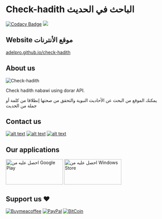 # Check-hadith الباحث في الحديث

[![Codacy Badge](https://app.codacy.com/project/badge/Grade/b580d3158ca8406b85d1d1be848eae44)](https://www.codacy.com/gh/adelpro/check-hadith/dashboard?utm_source=github.com&utm_medium=referral&utm_content=adelpro/check-hadith&utm_campaign=Badge_Grade)
![](https://komarev.com/ghpvc/?username=adelpro&style=flat-squar&color=brightgreen)

## Website موقع الأنترنات

<a href="https://adelpro.github.io/check-hadith/index.html" target="_blank">adelpro.github.io/check-hadith</a>

## About us

![Check-hadith](https://adelpro.github.io/check-hadith/images/256x256.png)

Check hadith nabawi using dorar API.

يمكنك الموقع من البحث عن الأحاديث النبوية والتحقق من صحتها إنطلاقا من كلمة أو جملة من الحديث

## Contact us

[![alt text][1.1]][1]
[![alt text][2.1]][2]
[![alt text][3.1]][3]

## Our applications

<a href="https://play.google.com/store/apps/details?id=app.web.checkhadith.twa&amp;pcampaignid=pcampaignidMKT-Other-global-all-co-prtnr-py-PartBadge-Mar2515-1"><img alt="احصل عليه من Google Play" src="https://play.google.com/intl/en_us/badges/static/images/badges/ar_badge_web_generic.png" style="width: 180px; height: 80px;"></a>
<a target="_blank" rel="noopener" title="Microsoft Store" href="https://www.microsoft.com/store/apps/9NN5H6LV53DS?cid=storebadge&amp;ocid=badge"><img class="img-responsive" src="https://developer.microsoft.com/store/badges/images/Arabic_get_it_from_MS.png" alt="احصل عليه من Windows Store" style="width: 180px; height: 80px;"></a>

## Support us ❤️

[![Buymeacoffee](https://badgen.net/badge/icon/buymeacoffee?icon=buymeacoffee&label)](https://www.buymeacoffee.com/Adel.benyahia/)
[![PayPal](https://badgen.net/badge/icon/PayPal?icon=https://simpleicons.now.sh/paypal/fff&label)](https://www.paypal.com/paypalme/adelbenyahia)
[![BitCoin](https://badgen.net/badge/icon/bitcoin?icon=bitcoin&label)](bitcoin:1PstR1HYTG8FbVRR7YZhQftYumVAURXuq7?label=Quranipfs&message=Payment%20to%20Quranipfs)

[1.1]: http://i.imgur.com/tXSoThF.png "twitter icon with padding"
[2.1]: http://i.imgur.com/P3YfQoD.png "facebook icon with padding"
[3.1]: http://i.imgur.com/0o48UoR.png "github icon with padding"
[1]: https://www.twitter.com/quranipfs
[2]: https://www.facebook.com/wathakker.wakf
[3]: https://github.com/adelpro/check-hadith
